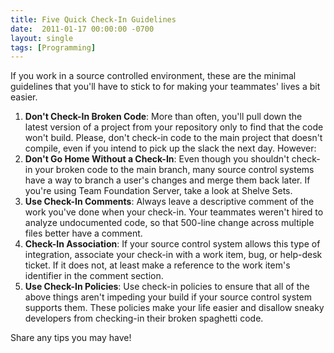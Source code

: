 ```yaml
---
title: Five Quick Check-In Guidelines
date:  2011-01-17 00:00:00 -0700
layout: single
tags: [Programming]
---
```


If you work in a source controlled environment, these are the minimal guidelines that you'll have to stick to for making your teammates' lives a bit easier.

1. **Don't Check-In Broken Code**: More than often, you'll pull down the latest version of a project from your repository only to find that the code won't build. Please, don't check-in code to the main project that doesn't compile, even if you intend to pick up the slack the next day. However:
1. **Don't Go Home Without a Check-In**: Even though you shouldn't check-in your broken code to the main branch, many source control systems have a way to branch a user's changes and merge them back later. If you're using Team Foundation Server, take a look at Shelve Sets.
1. **Use Check-In Comments**: Always leave a descriptive comment of the work you've done when your check-in. Your teammates weren't hired to analyze undocumented code, so that 500-line change across multiple files better have a comment.
1. **Check-In Association**: If your source control system allows this type of integration, associate your check-in with a work item, bug, or help-desk ticket. If it does not, at least make a reference to the work item's identifier in the comment section.
1. **Use Check-In Policies**: Use check-in policies to ensure that all of the above things aren't impeding your build if your source control system supports them. These policies make your life easier and disallow sneaky developers from checking-in their broken spaghetti code.

Share any tips you may have!
